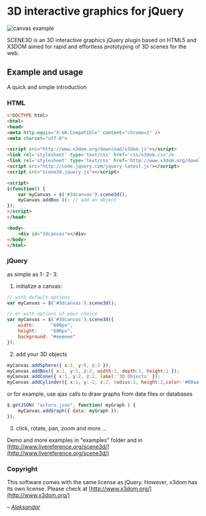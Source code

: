 # 3D interactive graphics for jQuery

![canvas example](http://www.livereference.org/scene3d/images/scene3d-example.jpg)

SCENE3D is an 3D interactive graphics jQuery plugin based on HTML5 and X3DOM aimed for rapid and effortless prototyping of 3D scenes for the web.

## Example and usage

A quick and simple introduction

### HTML

```html
<!DOCTYPE html>
<html>
<head>
<meta http-equiv="X-UA-Compatible" content="chrome=1" />
<meta charset="utf-8">

<script src="http://www.x3dom.org/download/x3dom.js"></script>
<link rel='stylesheet' type='text/css' href='css/x3dom.css'/>
<link rel='stylesheet' type='text/css' href='http://www.x3dom.org/download/x3dom.css'/>
<script src="http://code.jquery.com/jquery-latest.js"></script>
<script src="scene3d.jquery.js"></script>

<script>
$(function() { 
	var myCanvas = $('#3dcanvas').scene3d();
	myCanvas.addBox (); // add an object
}); 
</script>
</head>

<body>
	<div id="3dcanvas"></div>
</body>
</html>
```

### jQuery

as simple as 1- 2- 3:

1) initialize a canvas:

```js
// with default options
var myCanvas = $('#3dcanvas').scene3d();

// or with options of your choice
var myCanvas = $('#3dcanvas').scene3d({
	width:		"600px",
	height:		"600px",
	background:	"#eeeeee"
});
```

2) add your 3D objects 

```js
myCanvas.addSphere({ x:1, y:0, z:2 }); 
myCanvas.addBox({ x:1, y:1, z:2, width:1, depth:1, height:1 });
myCanvas.addCone({ x:1, y:2, z:2, label:'3D Objects' });
myCanvas.addCylinder({ x:1, y:-2, z:2, radius:1, height:2,color:'#00aaff' });
```
or for example, use ajax calls to draw graphs from data files or databases

```js
$.getJSON( "actors.json", function( myGraph ) {	
	myCanvas.addGraph({ data: myGraph });
});	
```

3) click, rotate, pan, zoom and more ...

Demo and more examples in "examples" folder and in [http://www.livereference.org/scene3d/](http://www.livereference.org/scene3d/)

### Copyright
This software comes with the same license as jQuery. However, x3dom has its own license. Please check at [http://www.x3dom.org/](http://www.x3dom.org/)

_– [Aleksandar](http://www.livereference.org/scene3d/index.php)_
